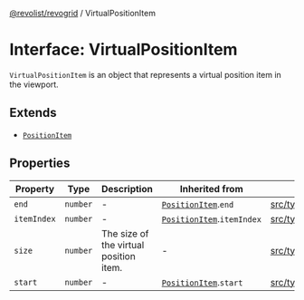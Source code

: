 [@revolist/revogrid](README.md) / VirtualPositionItem

# Interface: VirtualPositionItem

`VirtualPositionItem` is an object that represents a virtual position item
in the viewport.

## Extends

- [`PositionItem`](Interface.PositionItem.md)

## Properties

| Property | Type | Description | Inherited from | Defined in |
| ------ | ------ | ------ | ------ | ------ |
| `end` | `number` | - | [`PositionItem`](Interface.PositionItem.md).`end` | [src/types/interfaces.ts:586](https://github.com/revolist/revogrid/blob/78d14b7c443343ec06c8d385824462d784f2615f/src/types/interfaces.ts#L586) |
| `itemIndex` | `number` | - | [`PositionItem`](Interface.PositionItem.md).`itemIndex` | [src/types/interfaces.ts:584](https://github.com/revolist/revogrid/blob/78d14b7c443343ec06c8d385824462d784f2615f/src/types/interfaces.ts#L584) |
| `size` | `number` | The size of the virtual position item. | - | [src/types/interfaces.ts:563](https://github.com/revolist/revogrid/blob/78d14b7c443343ec06c8d385824462d784f2615f/src/types/interfaces.ts#L563) |
| `start` | `number` | - | [`PositionItem`](Interface.PositionItem.md).`start` | [src/types/interfaces.ts:585](https://github.com/revolist/revogrid/blob/78d14b7c443343ec06c8d385824462d784f2615f/src/types/interfaces.ts#L585) |
